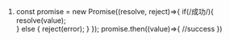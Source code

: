 
1. 	const promise = new Promise((resolve, reject)=>{
		if(/成功/){
			resolve(value);			
		} else {
			reject(error);
		}
	});
	promise.then((value)=>{
		//success
	})